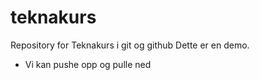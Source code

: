 # teknakurs
Repository for Teknakurs i git og github
Dette er en demo.
- Vi kan pushe opp og pulle ned 
